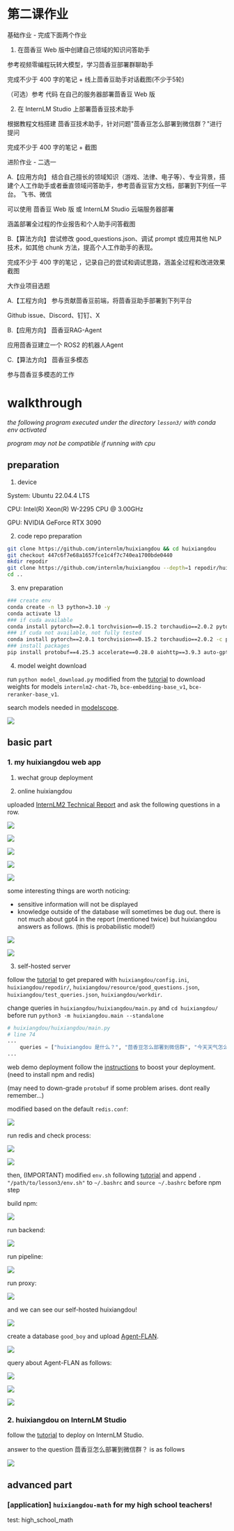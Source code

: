 # 第二课作业

基础作业 - 完成下面两个作业

1. 在茴香豆 Web 版中创建自己领域的知识问答助手

参考视频零编程玩转大模型，学习茴香豆部署群聊助手

完成不少于 400 字的笔记 + 线上茴香豆助手对话截图(不少于5轮)

（可选）参考 代码 在自己的服务器部署茴香豆 Web 版

2. 在 InternLM Studio 上部署茴香豆技术助手

根据教程文档搭建 茴香豆技术助手，针对问题"茴香豆怎么部署到微信群？"进行提问

完成不少于 400 字的笔记 + 截图

进阶作业 - 二选一

A.【应用方向】 结合自己擅长的领域知识（游戏、法律、电子等）、专业背景，搭建个人工作助手或者垂直领域问答助手，参考茴香豆官方文档，部署到下列任一平台。
飞书、微信

可以使用 茴香豆 Web 版 或 InternLM Studio 云端服务器部署

涵盖部署全过程的作业报告和个人助手问答截图

B.【算法方向】尝试修改 good_questions.json、调试 prompt 或应用其他 NLP 技术，如其他 chunk 方法，提高个人工作助手的表现。

完成不少于 400 字的笔记 ，记录自己的尝试和调试思路，涵盖全过程和改进效果截图

大作业项目选题

A.【工程方向】 参与贡献茴香豆前端，将茴香豆助手部署到下列平台

Github issue、Discord、钉钉、X

B.【应用方向】 茴香豆RAG-Agent

应用茴香豆建立一个 ROS2 的机器人Agent

C.【算法方向】 茴香豆多模态

参与茴香豆多模态的工作

# walkthrough

*the following program executed under the directory `lesson3/` with conda env activated*

*program may not be compatible if running with cpu*

## preparation

1. device

System: Ubuntu 22.04.4 LTS

CPU: Intel(R) Xeon(R) W-2295 CPU @ 3.00GHz

GPU: NVIDIA GeForce RTX 3090

2. code repo preparation

```bash
git clone https://github.com/internlm/huixiangdou && cd huixiangdou
git checkout 447c6f7e68a1657fce1c4f7c740ea1700bde0440
mkdir repodir
git clone https://github.com/internlm/huixiangdou --depth=1 repodir/huixiangdou
cd ..
```

3. env preparation

```bash
### create env
conda create -n l3 python=3.10 -y
conda activate l3
### if cuda available
conda install pytorch==2.0.1 torchvision==0.15.2 torchaudio==2.0.2 pytorch-cuda=11.7 -c pytorch -c nvidia
### if cuda not available, not fully tested
conda install pytorch==2.0.1 torchvision==0.15.2 torchaudio==2.0.2 -c pytorch
### install packages
pip install protobuf==4.25.3 accelerate==0.28.0 aiohttp==3.9.3 auto-gptq==0.7.1 bcembedding==0.1.3 beautifulsoup4==4.8.2 einops==0.7.0 faiss-gpu==1.7.2 langchain==0.1.14 loguru==0.7.2 lxml_html_clean==0.1.0 openai==1.16.1 openpyxl==3.1.2 pandas==2.2.1 pydantic==2.6.4 pymupdf==1.24.1 python-docx==1.1.0 pytoml==0.1.21 readability-lxml==0.8.1 redis==5.0.3 requests==2.31.0 scikit-learn==1.4.1.post1 sentence_transformers==2.2.2 textract==1.6.5 tiktoken==0.6.0 transformers==4.39.3 transformers_stream_generator==0.0.5 unstructured==0.11.2 modelscope==1.9.5 apscheduler==3.10.4 fastapi==0.103.0 flask==3.0.2 lark-oapi==1.2.1 passlib==1.7.4 PyJWT==2.8.0 python-multipart==0.0.9 starlette==0.27.0 tqdm==4.65.0 uvicorn==0.27.0
```

4. model weight download

run `python model_download.py` modified from the [tutorial](https://github.com/InternLM/Tutorial/blob/camp2/helloworld/hello_world.md#22-%E4%B8%8B%E8%BD%BD-internlm2-chat-18b-%E6%A8%A1%E5%9E%8B) to download weights for models `internlm2-chat-7b`, `bce-embedding-base_v1`, `bce-reranker-base_v1`.

search models needed in [modelscope](https://modelscope.cn/models).

![](images/model_download.png)

## basic part

### 1. my huixiangdou web app

1. wechat group deployment


2. online huixiangdou

uploaded [InternLM2 Technical Report](https://arxiv.org/abs/2403.17297) and ask the following questions in a row.

![](images/web1.png)

![](images/web2.png)

![](images/web3.png)

![](images/web4.png)

![](images/web5.png)

some interesting things are worth noticing:

- sensitive information will not be displayed
- knowledge outside of the database will sometimes be dug out. there is not much about gpt4 in the report (mentioned twice) but huixiangdou answers as follows. (this is probabilistic model!)

![](images/web6.png)

![](images/web7.png)

3. self-hosted server

follow the [tutorial](https://github.com/InternLM/Tutorial/blob/camp2/huixiangdou/readme.md#21-%E4%BF%AE%E6%94%B9%E9%85%8D%E7%BD%AE%E6%96%87%E4%BB%B6) to get prepared with `huixiangdou/config.ini`, `huixiangdou/repodir/`, `huixiangdou/resource/good_questions.json`, `huixiangdou/test_queries.json`, `huixiangdou/workdir`.

change queries in `huixiangdou/huixiangdou/main.py` and `cd huixiangdou/` before run `python3 -m huixiangdou.main --standalone`
```python
# huixiangdou/huixiangdou/main.py
# line 74
...
    queries = ["huixiangdou 是什么？", "茴香豆怎么部署到微信群", "今天天气怎么样？"]
...
```

web demo deployment
follow the [instructions](https://github.com/InternLM/HuixiangDou/tree/main/web) to boost your deployment. (need to install npm and redis)

(may need to down-grade `protobuf` if some problem arises. dont really remember...)

modified based on the default `redis.conf`:

![](images/redis_conf.png)

run redis and check process:

![](images/redis.png)

![](images/redis_running.png)

then, (IMPORTANT) modified `env.sh` following [tutorial](https://github.com/InternLM/HuixiangDou/tree/main/web#%E5%90%AF%E5%8A%A8) and append `. "/path/to/lesson3/env.sh"` to `~/.bashrc` and `source ~/.bashrc` before npm step

build npm:

![](images/npm.png)

run backend:

![](images/run_web.png)

run pipeline:

![](images/web.png)

run proxy:

![](images/run_proxy.png)

and we can see our self-hosted huixiangdou!

![](images/web.png)

create a database `good_boy` and upload [Agent-FLAN](https://arxiv.org/abs/2403.12881). 

![](images/agent-flan.png)

query about Agent-FLAN as follows:

![](images/agent-flan_web.png)

![](images/agent-flan_pipeline.png)

![](images/agent-flan_proxy.png)

### 2. huixiangdou on InternLM Studio

follow the [tutorial](https://github.com/InternLM/Tutorial/blob/camp2/huixiangdou/readme.md#2-%E4%BD%BF%E7%94%A8%E8%8C%B4%E9%A6%99%E8%B1%86%E6%90%AD%E5%BB%BA-rag-%E5%8A%A9%E6%89%8B) to deploy on InternLM Studio.

answer to the question 茴香豆怎么部署到微信群？ is as follows

![](images/how_to_deploy.png)

## advanced part
### [application] `huixiangdou-math` for my high school teachers!

test: high_school_math

